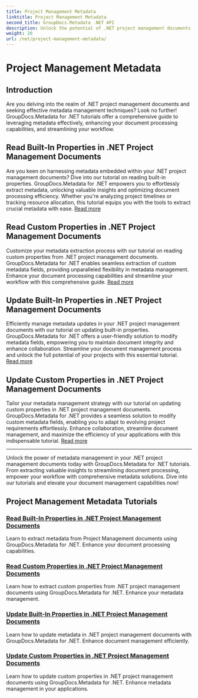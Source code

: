 ```yaml
---
title: Project Management Metadata
linktitle: Project Management Metadata
second_title: GroupDocs.Metadata .NET API
description: Unlock the potential of .NET project management documents with GroupDocs.Metadata for .NET tutorials. Extract, update, and manage metadata effortlessly.
weight: 26
url: /net/project-management-metadata/
---
```


# Project Management Metadata


## Introduction

Are you delving into the realm of .NET project management documents and seeking effective metadata management techniques? Look no further! GroupDocs.Metadata for .NET tutorials offer a comprehensive guide to leveraging metadata effectively, enhancing your document processing capabilities, and streamlining your workflow.

## Read Built-In Properties in .NET Project Management Documents

Are you keen on harnessing metadata embedded within your .NET project management documents? Dive into our tutorial on reading built-in properties. GroupDocs.Metadata for .NET empowers you to effortlessly extract metadata, unlocking valuable insights and optimizing document processing efficiency. Whether you're analyzing project timelines or tracking resource allocation, this tutorial equips you with the tools to extract crucial metadata with ease. [Read more](./read-built-in-properties-project-management-documents/)

## Read Custom Properties in .NET Project Management Documents

Customize your metadata extraction process with our tutorial on reading custom properties from .NET project management documents. GroupDocs.Metadata for .NET enables seamless extraction of custom metadata fields, providing unparalleled flexibility in metadata management. Enhance your document processing capabilities and streamline your workflow with this comprehensive guide. [Read more](./read-custom-properties-project-management-documents/)

## Update Built-In Properties in .NET Project Management Documents

Efficiently manage metadata updates in your .NET project management documents with our tutorial on updating built-in properties. GroupDocs.Metadata for .NET offers a user-friendly solution to modify metadata fields, empowering you to maintain document integrity and enhance collaboration. Streamline your document management process and unlock the full potential of your projects with this essential tutorial. [Read more](./update-built-in-properties-project-management-documents/)

## Update Custom Properties in .NET Project Management Documents

Tailor your metadata management strategy with our tutorial on updating custom properties in .NET project management documents. GroupDocs.Metadata for .NET provides a seamless solution to modify custom metadata fields, enabling you to adapt to evolving project requirements effortlessly. Enhance collaboration, streamline document management, and maximize the efficiency of your applications with this indispensable tutorial. [Read more](./update-custom-properties-project-management-documents/)

----

Unlock the power of metadata management in your .NET project management documents today with GroupDocs.Metadata for .NET tutorials. From extracting valuable insights to streamlining document processing, empower your workflow with comprehensive metadata solutions. Dive into our tutorials and elevate your document management capabilities now!
## Project Management Metadata Tutorials
### [Read Built-In Properties in .NET Project Management Documents](./read-built-in-properties-project-management-documents/)
Learn to extract metadata from Project Management documents using GroupDocs.Metadata for .NET. Enhance your document processing capabilities.
### [Read Custom Properties in .NET Project Management Documents](./read-custom-properties-project-management-documents/)
Learn how to extract custom properties from .NET project management documents using GroupDocs.Metadata for .NET. Enhance your metadata management.
### [Update Built-In Properties in .NET Project Management Documents](./update-built-in-properties-project-management-documents/)
Learn how to update metadata in .NET project management documents with GroupDocs.Metadata for .NET. Enhance document management efficiently.
### [Update Custom Properties in .NET Project Management Documents](./update-custom-properties-project-management-documents/)
Learn how to update custom properties in .NET project management documents using GroupDocs.Metadata for .NET. Enhance metadata management in your applications.